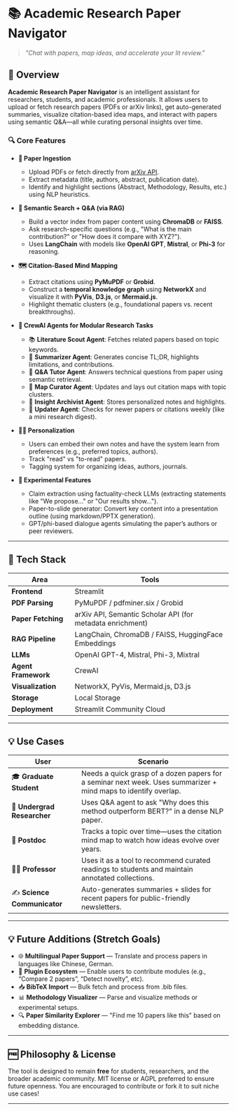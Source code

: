 
# 📚 Academic Research Paper Navigator

> *"Chat with papers, map ideas, and accelerate your lit review."*

## 🚀 Overview

**Academic Research Paper Navigator** is an intelligent assistant for researchers, students, and academic professionals. It allows users to upload or fetch research papers (PDFs or arXiv links), get auto-generated summaries, visualize citation-based idea maps, and interact with papers using semantic Q\&A—all while curating personal insights over time.

### 🔍 Core Features

* **📄 Paper Ingestion**

  * Upload PDFs or fetch directly from [arXiv API](https://arxiv.org/help/api/index).
  * Extract metadata (title, authors, abstract, publication date).
  * Identify and highlight sections (Abstract, Methodology, Results, etc.) using NLP heuristics.

* **🧠 Semantic Search + Q\&A (via RAG)**

  * Build a vector index from paper content using **ChromaDB** or **FAISS**.
  * Ask research-specific questions (e.g., "What is the main contribution?" or "How does it compare with XYZ?").
  * Uses **LangChain** with models like **OpenAI GPT**, **Mistral**, or **Phi-3** for reasoning.

* **🗺️ Citation-Based Mind Mapping**

  * Extract citations using **PyMuPDF** or **Grobid**.
  * Construct a **temporal knowledge graph** using **NetworkX** and visualize it with **PyVis**, **D3.js**, or **Mermaid.js**.
  * Highlight thematic clusters (e.g., foundational papers vs. recent breakthroughs).

* **👥 CrewAI Agents for Modular Research Tasks**

  * 📚 **Literature Scout Agent**: Fetches related papers based on topic keywords.
  * 📝 **Summarizer Agent**: Generates concise TL;DR, highlights limitations, and contributions.
  * 🤖 **Q\&A Tutor Agent**: Answers technical questions from paper using semantic retrieval.
  * 🧭 **Map Curator Agent**: Updates and lays out citation maps with topic clusters.
  * 🧠 **Insight Archivist Agent**: Stores personalized notes and highlights.
  * 🔄 **Updater Agent**: Checks for newer papers or citations weekly (like a mini research digest).

* **🧑‍🎓 Personalization**

  * Users can embed their own notes and have the system learn from preferences (e.g., preferred topics, authors).
  * Track "read" vs "to-read" papers.
  * Tagging system for organizing ideas, authors, journals.

* **🧪 Experimental Features**

  * Claim extraction using factuality-check LLMs (extracting statements like "We propose..." or "Our results show\...").
  * Paper-to-slide generator: Convert key content into a presentation outline (using markdown/PPTX generation).
  * GPT/phi-based dialogue agents simulating the paper’s authors or peer reviewers.

---

## 🔧 Tech Stack

| Area                | Tools                                                                                   |
| ------------------- | --------------------------------------------------------------------------------------- |
| **Frontend**        | Streamlit                                                                               |
| **PDF Parsing**     | PyMuPDF / pdfminer.six / Grobid                                                         |
| **Paper Fetching**  | arXiv API, Semantic Scholar API (for metadata enrichment)                               |
| **RAG Pipeline**    | LangChain, ChromaDB / FAISS, HuggingFace Embeddings                                     |
| **LLMs**            | OpenAI GPT-4, Mistral, Phi-3, Mixtral                                                   |
| **Agent Framework** | CrewAI                                                                                  |
| **Visualization**   | NetworkX, PyVis, Mermaid.js, D3.js                                                      |
| **Storage**         | Local Storage                                                                           |
| **Deployment**      | Streamlit Community Cloud                                                               |

---

## 💡 Use Cases

| User                        | Scenario                                                                                                        |
| --------------------------- | --------------------------------------------------------------------------------------------------------------- |
| 🎓 **Graduate Student**     | Needs a quick grasp of a dozen papers for a seminar next week. Uses summarizer + mind maps to identify overlap. |
| 📖 **Undergrad Researcher** | Uses Q\&A agent to ask "Why does this method outperform BERT?" in a dense NLP paper.                            |
| 🔬 **Postdoc**              | Tracks a topic over time—uses the citation mind map to watch how ideas evolve over years.                       |
| 🧑‍🏫 **Professor**         | Uses it as a tool to recommend curated readings to students and maintain annotated collections.                 |
| ✍️ **Science Communicator** | Auto-generates summaries + slides for recent papers for public-friendly newsletters.                            |

---

## 💡 Future Additions (Stretch Goals)

* 🌐 **Multilingual Paper Support** — Translate and process papers in languages like Chinese, German.
* 🧩 **Plugin Ecosystem** — Enable users to contribute modules (e.g., “Compare 2 papers”, “Detect novelty”, etc).
* 📥 **BibTeX Import** — Bulk fetch and process from .bib files.
* 📊 **Methodology Visualizer** — Parse and visualize methods or experimental setups.
* 🔍 **Paper Similarity Explorer** — "Find me 10 papers like this" based on embedding distance.

---

## 🆓 Philosophy & License

The tool is designed to remain **free** for students, researchers, and the broader academic community. MIT license or AGPL preferred to ensure future openness. You are encouraged to contribute or fork it to suit niche use cases!

---
